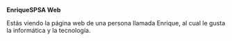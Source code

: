 **EnriqueSPSA Web**
  
  Estás viendo la página web de una persona llamada Enrique, al cual le gusta la informática y la tecnología.
